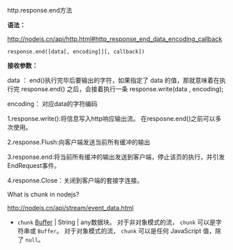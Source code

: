http.response.end方法

**语法：**

http://nodejs.cn/api/http.html#http_response_end_data_encoding_callback

`response.end([data[, encoding]][, callback])`

**接收参数：**

data ： end()执行完毕后要输出的字符，如果指定了 data 的值，那就意味着在执行完 response.end() 之后，会接着执行一条 response.write(data , encoding);

encoding： 对应data的字符编码



1.response.write():将信息写入http响应输出流。 在resposne.end()之前可以多次使用。

2.response.Flush:向客户端发送当前所有缓冲的输出

3.response.end:将当前所有缓冲的输出发送到客户端，停止该页的执行，并引发EndRequest事件。

4.response.Close：关闭到客户端的套接字连接。



What is chunk in nodejs?

http://nodejs.cn/api/stream/event_data.html

- `chunk` [Buffer](http://nodejs.cn/api/buffer.html#buffer_class_buffer) | String | any数据块。 对于非对象模式的流， `chunk` 可以是字符串或 `Buffer`。 对于对象模式的流， `chunk` 可以是任何 JavaScript 值，除了 `null`。

